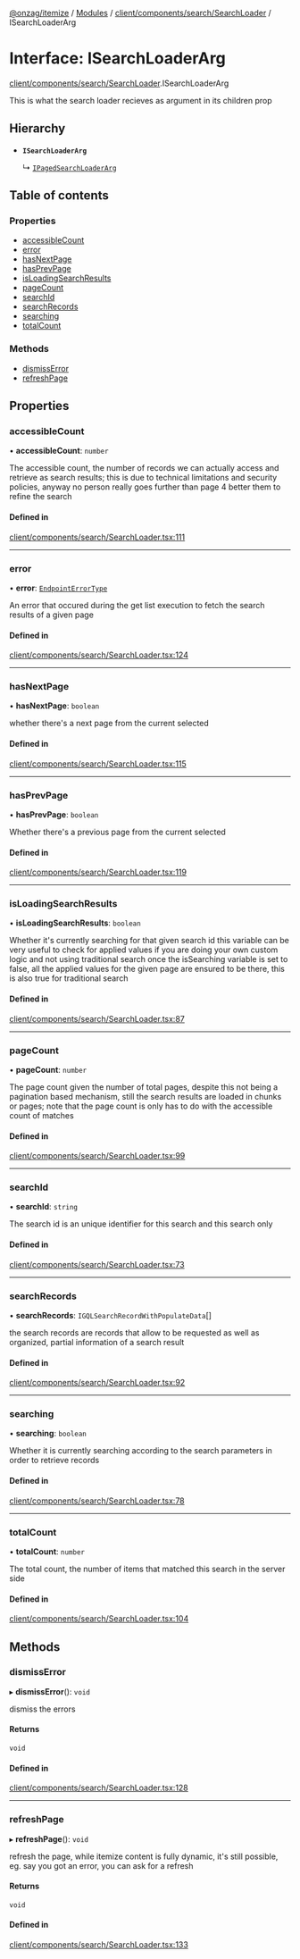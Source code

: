 [@onzag/itemize](../README.md) / [Modules](../modules.md) / [client/components/search/SearchLoader](../modules/client_components_search_SearchLoader.md) / ISearchLoaderArg

# Interface: ISearchLoaderArg

[client/components/search/SearchLoader](../modules/client_components_search_SearchLoader.md).ISearchLoaderArg

This is what the search loader recieves as argument
in its children prop

## Hierarchy

- **`ISearchLoaderArg`**

  ↳ [`IPagedSearchLoaderArg`](client_components_search_PagedSearchLoader.IPagedSearchLoaderArg.md)

## Table of contents

### Properties

- [accessibleCount](client_components_search_SearchLoader.ISearchLoaderArg.md#accessiblecount)
- [error](client_components_search_SearchLoader.ISearchLoaderArg.md#error)
- [hasNextPage](client_components_search_SearchLoader.ISearchLoaderArg.md#hasnextpage)
- [hasPrevPage](client_components_search_SearchLoader.ISearchLoaderArg.md#hasprevpage)
- [isLoadingSearchResults](client_components_search_SearchLoader.ISearchLoaderArg.md#isloadingsearchresults)
- [pageCount](client_components_search_SearchLoader.ISearchLoaderArg.md#pagecount)
- [searchId](client_components_search_SearchLoader.ISearchLoaderArg.md#searchid)
- [searchRecords](client_components_search_SearchLoader.ISearchLoaderArg.md#searchrecords)
- [searching](client_components_search_SearchLoader.ISearchLoaderArg.md#searching)
- [totalCount](client_components_search_SearchLoader.ISearchLoaderArg.md#totalcount)

### Methods

- [dismissError](client_components_search_SearchLoader.ISearchLoaderArg.md#dismisserror)
- [refreshPage](client_components_search_SearchLoader.ISearchLoaderArg.md#refreshpage)

## Properties

### accessibleCount

• **accessibleCount**: `number`

The accessible count, the number of records we can actually access
and retrieve as search results; this is due to technical limitations
and security policies, anyway no person really goes further than page 4
better them to refine the search

#### Defined in

[client/components/search/SearchLoader.tsx:111](https://github.com/onzag/itemize/blob/f2f29986/client/components/search/SearchLoader.tsx#L111)

___

### error

• **error**: [`EndpointErrorType`](../modules/base_errors.md#endpointerrortype)

An error that occured during the get list execution to fetch
the search results of a given page

#### Defined in

[client/components/search/SearchLoader.tsx:124](https://github.com/onzag/itemize/blob/f2f29986/client/components/search/SearchLoader.tsx#L124)

___

### hasNextPage

• **hasNextPage**: `boolean`

whether there's a next page from the current selected

#### Defined in

[client/components/search/SearchLoader.tsx:115](https://github.com/onzag/itemize/blob/f2f29986/client/components/search/SearchLoader.tsx#L115)

___

### hasPrevPage

• **hasPrevPage**: `boolean`

Whether there's a previous page from the current selected

#### Defined in

[client/components/search/SearchLoader.tsx:119](https://github.com/onzag/itemize/blob/f2f29986/client/components/search/SearchLoader.tsx#L119)

___

### isLoadingSearchResults

• **isLoadingSearchResults**: `boolean`

Whether it's currently searching for that given search id
this variable can be very useful to check for applied values
if you are doing your own custom logic and not using traditional search
once the isSearching variable is set to false, all the applied values
for the given page are ensured to be there, this is also true for
traditional search

#### Defined in

[client/components/search/SearchLoader.tsx:87](https://github.com/onzag/itemize/blob/f2f29986/client/components/search/SearchLoader.tsx#L87)

___

### pageCount

• **pageCount**: `number`

The page count given the number of total pages, despite
this not being a pagination based mechanism, still
the search results are loaded in chunks or pages; note that
the page count is only has to do with the accessible count of matches

#### Defined in

[client/components/search/SearchLoader.tsx:99](https://github.com/onzag/itemize/blob/f2f29986/client/components/search/SearchLoader.tsx#L99)

___

### searchId

• **searchId**: `string`

The search id is an unique identifier for this
search and this search only

#### Defined in

[client/components/search/SearchLoader.tsx:73](https://github.com/onzag/itemize/blob/f2f29986/client/components/search/SearchLoader.tsx#L73)

___

### searchRecords

• **searchRecords**: `IGQLSearchRecordWithPopulateData`[]

the search records are records that allow to be requested
as well as organized, partial information of a search result

#### Defined in

[client/components/search/SearchLoader.tsx:92](https://github.com/onzag/itemize/blob/f2f29986/client/components/search/SearchLoader.tsx#L92)

___

### searching

• **searching**: `boolean`

Whether it is currently searching according to the search
parameters in order to retrieve records

#### Defined in

[client/components/search/SearchLoader.tsx:78](https://github.com/onzag/itemize/blob/f2f29986/client/components/search/SearchLoader.tsx#L78)

___

### totalCount

• **totalCount**: `number`

The total count, the number of items that matched this search
in the server side

#### Defined in

[client/components/search/SearchLoader.tsx:104](https://github.com/onzag/itemize/blob/f2f29986/client/components/search/SearchLoader.tsx#L104)

## Methods

### dismissError

▸ **dismissError**(): `void`

dismiss the errors

#### Returns

`void`

#### Defined in

[client/components/search/SearchLoader.tsx:128](https://github.com/onzag/itemize/blob/f2f29986/client/components/search/SearchLoader.tsx#L128)

___

### refreshPage

▸ **refreshPage**(): `void`

refresh the page, while itemize content is fully dynamic, it's still possible, eg.
say you got an error, you can ask for a refresh

#### Returns

`void`

#### Defined in

[client/components/search/SearchLoader.tsx:133](https://github.com/onzag/itemize/blob/f2f29986/client/components/search/SearchLoader.tsx#L133)
